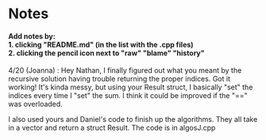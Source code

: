 # Notes

#### Add notes by: <br> 1. clicking "README.md" (in the list with the .cpp files) <br> 2. clicking the pencil icon next to "raw" "blame" "history"


4/20 (Joanna) : Hey Nathan, I finally figured out what you meant by the recursive solution having trouble returning the proper indices. 
Got it working! It's kinda messy, but using your Result struct, I basically "set" the indices every time I "set" the sum. I think it
could be improved if the "==" was overloaded.

I also used yours and Daniel's code to finish up the algorithms. They all take in a vector and return a struct Result. The code
is in algosJ.cpp

